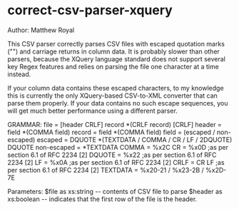 correct-csv-parser-xquery
=========================

Author: Matthew Royal

This CSV parser correctly parses CSV files with escaped quotation marks ("") 
and carriage returns in column data. It is probably slower than other parsers, 
because the XQuery language standard does not support several key Regex features
and relies on parsing the file one character at a time instead.

If your column data contains these escaped characters, to my knowledge this is 
currently the only XQuery-based CSV-to-XML converter that can parse them properly.
If your data contains no such escape sequences, you will get much better performance
using a different parser.

GRAMMAR:
 file = [header CRLF] record *(CRLF record) [CRLF]
 header = field *(COMMA field)
 record = field *(COMMA field)
 field = (escaped / non-escaped)
 escaped = DQUOTE *(TEXTDATA / COMMA / CR / LF / 2DQUOTE) DQUOTE
 non-escaped = *TEXTDATA
 COMMA = %x2C
 CR = %x0D ;as per section 6.1 of RFC 2234 [2]
 DQUOTE =  %x22 ;as per section 6.1 of RFC 2234 [2]
 LF = %x0A ;as per section 6.1 of RFC 2234 [2]
 CRLF = CR LF ;as per section 6.1 of RFC 2234 [2]
 TEXTDATA =  %x20-21 / %x23-2B / %x2D-7E


Parameters:
  $file as xs:string -- contents of CSV file to parse
  $header as xs:boolean -- indicates that the first row of the file is the header.

